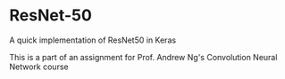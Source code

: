 # ResNet-50
A quick implementation of ResNet50 in Keras

This is a part of an assignment for Prof. Andrew Ng's Convolution Neural Network course